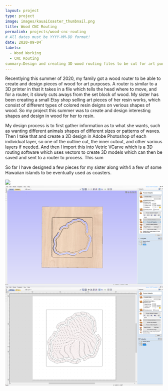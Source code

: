 ```yaml
---
layout: project
type: project
image: images/kauaiCoaster_thumbnail.png
title: Wood CNC Routing
permalink: projects/wood-cnc-routing
# All dates must be YYYY-MM-DD format!
date: 2020-09-04`
labels:
  - Wood Working
  - CNC Routing
summary:Design and creating 3D wood routing files to be cut for art purposes. 
---
```


Recentlying this summer of 2020, my family got a wood router to be able to create and design pieces of wood for art purposes.  A router is similar to a 3D printer in that it takes in a file which tells the head where to move, and for a router, it slowly cuts aways from the set block of wood.  My sister has been creating a small Etsy shop selling art pieces of her resin works,  which consist of different types of colored resin deigns on verious shapes of wood. So my project this summer was to create and design interesting shapes and design in wood for her to resin.

My design process is to first gather information as to what she wants, such as wanting different animals shapes of different sizes or patterns of waves. Then I take that and create a 2D design in Adobe Photoshop of each individual layer, so one of the outline cut, the inner cutout, and other various layers if needed. And then I import this into Vetric VCarve which is a 3D routing software which uses vectors to create 3D models which can then be saved and sent to a router to process. This sum

So far I have designed a few pieces for my sister along with4 a few of some Hawaiian islands to be eventually used as coasters. 

<div class="ui small rounded images">
  <img class="ui image" src="../images/layerWave.png">
  <img class="ui image" src="../images/kauaiCoaster.png">
  <img class="ui image" src="../images/kauaiCoaster_toolpaths.png">
</div>
